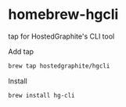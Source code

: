 # homebrew-hgcli
tap for HostedGraphite's CLI tool

Add tap
```bash
brew tap hostedgraphite/hgcli
```

Install
```bash
brew install hg-cli
```
